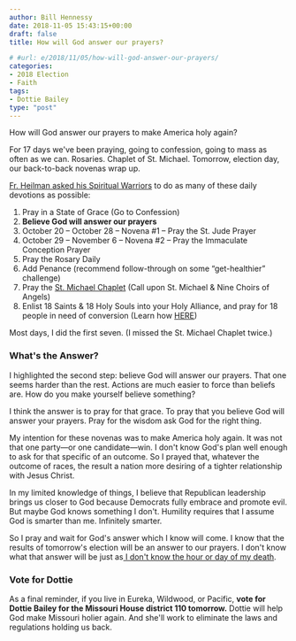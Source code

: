 ```yaml
---
author: Bill Hennessy
date: 2018-11-05 15:43:15+00:00
draft: false
title: How will God answer our prayers?

# #url: e/2018/11/05/how-will-god-answer-our-prayers/
categories:
- 2018 Election
- Faith
tags:
- Dottie Bailey
type: "post"
---
```





How will God answer our prayers to make America holy again?







For 17 days we've been praying, going to confession, going to mass as often as we can. Rosaries. Chaplet of St. Michael. Tomorrow, election day, our back-to-back novenas wrap up.







[Fr. Heilman asked his Spiritual Warriors](https://www.romancatholicman.com/make-america-holy-again-spiritual-warfare-campaign-day-17/) to do as many of these daily devotions as possible:





  1. Pray in a State of Grace (Go to Confession)  
  2. **Believe God will answer our prayers**  
  3. October 20 – October 28 – Novena #1 – Pray the St. Jude Prayer  
  4. October 29 – November 6 – Novena #2 – Pray the Immaculate Conception Prayer  
  5. Pray the Rosary Daily  
  6. Add Penance (recommend follow-through on some “get-healthier” challenge)  
  7. Pray the [St. Michael Chaplet](https://www.romancatholicman.com/st-michael-combat-chaplet/) (Call upon St. Michael & Nine Choirs of Angels)  
  8. Enlist 18 Saints & 18 Holy Souls into your Holy Alliance, and pray for 18 people in need of conversion (Learn how [HERE](https://www.romancatholicman.com/best-way-pray-holy-souls-purgatory-living-loved-ones-2/))





Most days, I did the first seven. (I missed the St. Michael Chaplet twice.) 







### What's the Answer?







I highlighted the second step: believe God will answer our prayers. That one seems harder than the rest. Actions are much easier to force than beliefs are. How do you make yourself believe something?







I think the answer is to pray for that grace. To pray that you believe God will answer your prayers. Pray for the wisdom ask God for the right thing. 







My intention for these novenas was to make America holy again. It was not that one party—or one candidate—win. I don't know God's plan well enough to ask for that specific of an outcome. So I prayed that, whatever the outcome of races, the result a nation more desiring of a tighter relationship with Jesus Christ. 







In my limited knowledge of things, I believe that Republican leadership brings us closer to God because Democrats fully embrace and promote evil. But maybe God knows something I don't. Humility requires that I assume God is smarter than me. Infinitely smarter. 







So I pray and wait for God's answer which I know will come. I know that the results of tomorrow's election will be an answer to our prayers. I don't know what that answer will be just as[ I don't know the hour or day of my death](https://www.hennessysview.com/2018/11/01/what-do-stoics-and-catholics-have-in-common/). 







### Vote for Dottie







As a final reminder, if you live in Eureka, Wildwood, or Pacific, **vote for Dottie Bailey for the Missouri House district 110 tomorrow.** Dottie will help God make Missouri holier again. And she'll work to eliminate the laws and regulations holding us back. 



